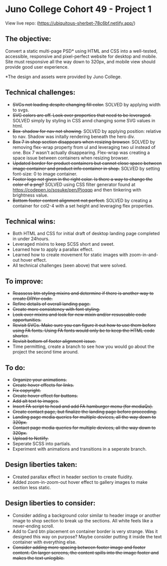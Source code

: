 # Juno College Cohort 49 - Project 1

View live repo: (https://ubiquitous-sherbet-78c6bf.netlify.app/)

## The objective: 

Convert a static multi-page PSD* using HTML and CSS into a well-tested, accessible, responsive and pixel-perfect website for desktop and mobile. Site must responsive all the way down to 320px, and mobile view should provide good user experience.  

*The design and assets were provided by Juno College. 

## Technical challenges: 
- ~~SVGs not loading despite changing fill color.~~ SOLVED by applying width to svgs. 
- ~~SVG colors are off. Look over properties that need to be leveraged.~~ SOLVED simply by styling in CSS annd changing some SVG values in html. 
- ~~Box-shadow for nav not showing.~~ SOLVED by applying position: relative to nav. Shadow was initally rendering beneath the hero div. 
- ~~Box 7 in shop section disappears when resizing browser.~~ SOLVED by removing flex-wrap property from ul and leveraging two ul instead of one. Box 7 wasn't actually disappearing. Flex-wrap was creating a space issue between containers when resizing browser. 
- ~~Updated border for product containers but cannot close space between image container and product info container in shop.~~ SOLVED by setting font-size: 0 to image container.
- ~~Footer logo not given in the right color. Is there a way to change the color of a png?~~ SOLVED using CSS filter generator found at https://codepen.io/sosuke/pen/Pjoqqp and then tinkering with brightness value. 
- ~~Bottom footer content alignment not perfect.~~ SOLVED by creating a container for col2-4 with a set height and leveraging flex properties. 

## Technical wins: 
- Both HTML and CSS for initial draft of desktop landing page completed in under 24hours.
- Leveraged mixins to keep SCSS short and sweet.  
- Learned how to apply a parallax effect.
- Learned how to create movement for static images with zoom-in-and-out hover effect. 
- All technical challenges (seen above) that were solved. 

## To improve:
- ~~Reassess btn styling mixins and determine if there is another way to create DRYer code.~~ 
- ~~Refine details of overall landing page.~~
- ~~Create more consistency with font styling.~~ 
- ~~Look over mixins and look for new mixin and/or resuseable code opportunities.~~ 
- ~~Revisit SVGs. Make sure you can figure it out how to use them before using FA fonts. Using FA fonts would only be to keep the HTML code shorter.~~
- ~~Revisit bottom of footer alignment issue.~~
- Time permitting, create a branch to see how you would go about the project the second time around. 

## To do:
- ~~Organize your animations.~~
- ~~Create hover effects for links.~~ 
- ~~Fix copyright.~~
- ~~Create hover effect for buttons.~~ 
- ~~Add alt text to images.~~
- ~~Insert FA script to head and add FA hamburger menu (for mediaQs).~~ 
- ~~Create contact page, but finalize the landing page before proceeding.~~
- ~~Landing page media queries for multiple devices, all the way down to 320px.~~ 
- ~~Contact page media queries for multiple devices, all the way down to 320px.~~
- ~~Upload to Netlify.~~
- Seperate SCSS into partials. 
- Experiment with animations and transitions in a seperate branch.

## Design liberties taken: 

- Created parallax effect in header section to create fluidity. 
- Added zoom-in-zoom-out hover effect to gallery images to make section less static. 

## Design liberties to consider:

- Consider adding a background color similar to header image or another image to shop section to break up the sections. All white feels like a never-ending scroll. 
- Add to Card btn placement on container border is very strange. Was it designed this way on purpose? Maybe consider putting it inside the text container with everything else. 
- ~~Consider adding more spacing between footer image and footer content. On larger screens, the content spills into the image footer and makes the text unlegible.~~



